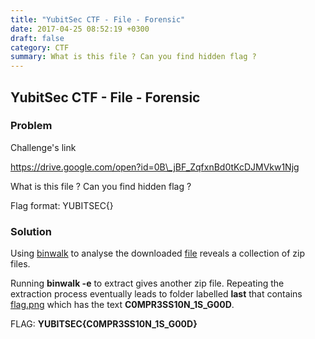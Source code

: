 ```yaml
---
title: "YubitSec CTF - File - Forensic"
date: 2017-04-25 08:52:19 +0300
draft: false
category: CTF
summary: What is this file ? Can you find hidden flag ?
---
```

## YubitSec CTF - File - Forensic
### Problem

Challenge's link

https://drive.google.com/open?id=0B\_jBF_ZqfxnBd0tKcDJMVkw1Njg

What is this file ?
Can you find hidden flag ?

Flag format: YUBITSEC{}

### Solution

Using [binwalk](https://github.com/devttys0/binwalk) to analyse the downloaded [file](#) reveals a collection of zip files.

Running __binwalk -e__ to extract gives another zip file. Repeating the extraction process eventually leads to folder labelled __last__ that contains [flag.png](#) which has the text __C0MPR3SS10N_1S_G00D__.

FLAG: __YUBITSEC{C0MPR3SS10N_1S_G00D}__
